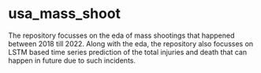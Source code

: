 # usa_mass_shoot
The repository focusses on the eda of mass shootings that happened between 2018 till 2022.
Along with the eda, the repository also focusses on LSTM based time series prediction of the total injuries and death that can happen in future due to such incidents.
